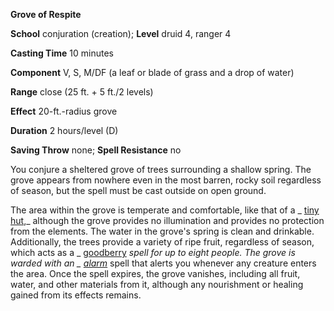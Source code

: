  **Grove of Respite**

**School** conjuration (creation); **Level** druid 4, ranger 4

**Casting Time** 10 minutes

**Component** V, S, M/DF (a leaf or blade of grass and a drop of water)

**Range** close (25 ft. + 5 ft./2 levels)

**Effect** 20-ft.-radius grove

**Duration** 2 hours/level (D)

**Saving Throw** none; **Spell Resistance** no

You conjure a sheltered grove of trees surrounding a shallow spring. The grove appears from nowhere even in the most barren, rocky soil regardless of season, but the spell must be cast outside on open ground.

The area within the grove is temperate and comfortable, like that of a _ [tiny hut](../../spells/tinyHut.md#_tiny-hut),_ although the grove provides no illumination and provides no protection from the elements. The water in the grove's spring is clean and drinkable. Additionally, the trees provide a variety of ripe fruit, regardless of season, which acts as a _ [goodberry](../../spells/goodberry.md#_goodberry) _spell for up to eight people. The grove is warded with an _ [alarm](../../spells/alarm.md#_alarm)_ spell that alerts you whenever any creature enters the area. Once the spell expires, the grove vanishes, including all fruit, water, and other materials from it, although any nourishment or healing gained from its effects remains.

